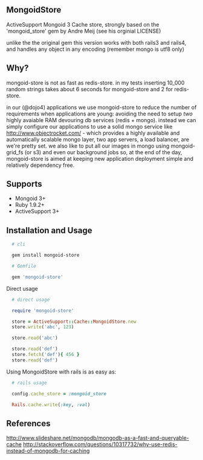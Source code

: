 MongoidStore
------------

ActiveSupport Mongoid 3 Cache store, strongly  based on the 'mongoid_store'
gem by Andre Meij (see his orginial LICENSE)

unlike the the original gem this version works with both rails3 and rails4,
and handles any object in any encoding (remember mongo is utf8 only)

Why?
----

mongoid-store is not as fast as redis-store.  in my tests inserting 10_000
random strings takes about 6 seconds for mongoid-store and 2 for redis-store.

in our (@dojo4) applications we use mongoid-store to reduce the number of
requirements when applications are young: avoiding the need to setup *two*
highly avaiable RAM devouring db services (redis + mongo).  instead we can
simply configure our applications to use a solid mongo service like
http://www.objectrocket.com/ - which provides a highly available and
automatically scalable mongo layer, two app servers, a load balancer, are
we're pretty set.  we also like to put all our images in mongo using
mongoid-grid_fs (or s3) and even our background jobs so, at the end of the
day, mongoid-store is aimed at keeping new application deployment simple and
relatively dependency free.



Supports
--------

* Mongoid 3+
* Ruby 1.9.2+
* ActiveSupport 3+


Installation and Usage
----------------------

```bash
  # cli

  gem install mongoid-store
```

```ruby
  # Gemfile

  gem 'mongoid-store'
```

Direct usage

```ruby
  # direct usage

  require 'mongoid-store'

  store = ActiveSupport::Cache::MongoidStore.new
  store.write('abc', 123)

  store.read('abc')

  store.read('def')
  store.fetch('def'){ 456 }
  store.read('def')
```

Using MongoidStore with rails is as easy as:

```ruby
  # rails usage

  config.cache_store = :mongoid_store

  Rails.cache.write(:key, :val)
```

References
----------

http://www.slideshare.net/mongodb/mongodb-as-a-fast-and-queryable-cache
http://stackoverflow.com/questions/10317732/why-use-redis-instead-of-mongodb-for-caching

